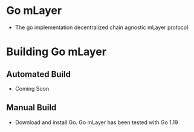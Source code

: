 # Go mLayer

* The go implementation decentralized chain agnostic mLayer protocol

# Building Go mLayer

## Automated Build
* Coming Soon
## Manual Build
* Download and install Go. Go mLayer has been tested with Go 1.19

